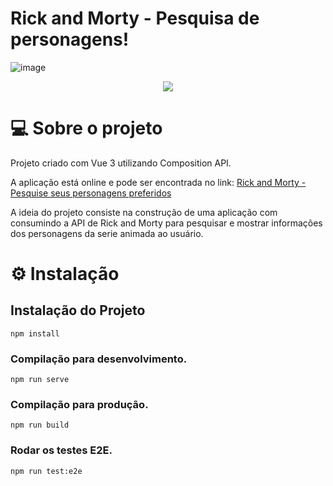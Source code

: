 # Rick and Morty - Pesquisa de personagens!

![image](https://github.com/Gustavo-Seemann/Rick-and-Morty-Website/assets/101838119/156ff066-09bf-4401-b472-b79936336812)


<p align="center">
  <a href="https://rick-morty-characters-c2ffe.web.app/">
    <img src="https://img.shields.io/badge/site-online-brightgreen">
  </a>
</p> 

# 💻 Sobre o projeto
<p align="left">Projeto criado com Vue 3 utilizando Composition API.

A aplicação está online e pode ser encontrada no link: [Rick and Morty - Pesquise seus personagens preferidos](https://rick-morty-characters-c2ffe.web.app/
)

A ideia do projeto consiste na construção de uma aplicação com consumindo a API de Rick and Morty para pesquisar e mostrar informações dos personagens da serie animada ao usuário.
</p>


# ⚙️ Instalação

## Instalação do Projeto
```
npm install
```

### Compilação para desenvolvimento.
```
npm run serve
```

### Compilação para produção.
```
npm run build
```

### Rodar os testes E2E.
```
npm run test:e2e
```
